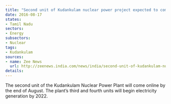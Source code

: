 ```yaml
---
title: "Second unit of Kudankulam nuclear power project expected to come online by end of August"
date: 2016-08-17
states:
- Tamil Nadu
sectors:
- Energy
subsectors:
- Nuclear
tags:
- Kudankulam
sources:
- name: Zee News
  url: http://zeenews.india.com/news/india/second-unit-of-kudankulam-nuclear-power-plant-to-be-synchronized-with-southern-power-grid_1918334.html
details:
---
```


The second unit of the Kudankulam Nuclear Power Plant will come online by the end of August. The plant’s third and fourth units will begin electricity generation by 2022.
